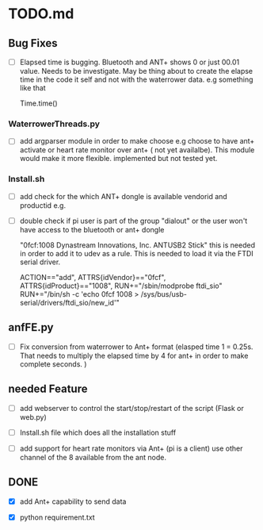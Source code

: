 # TODO.md

## Bug Fixes

- [ ] Elapsed time is bugging. Bluetooth and ANT+ shows 0 or just 00.01 value. Needs to be investigate. 
May be thing about to create the elapse time in the code it self and not with the 
  waterrower data. e.g something like that 
  

    Time.time()

### WaterrowerThreads.py 

- [ ] add argparser module in order to make choose e.g choose to have ant+ activate or heart rate monitor over 
ant+ ( not yet availalbe). This module would make it more flexible. 
    implemented but not tested yet. 
 
### Install.sh 

- [ ] add check for the which ANT+ dongle is available vendorid and productid e.g.
- [ ] double check if pi user is part of the group "dialout" or the user won't have access to the bluetooth or 
ant+ dongle 
  

    "0fcf:1008 Dynastream Innovations, Inc. ANTUSB2 Stick"
this is needed in order to add it to udev 
as a rule. This is needed to load it via the FTDI serial driver. 
  
  
    ACTION=="add", ATTRS{idVendor}=="0fcf", ATTRS{idProduct}=="1008", RUN+="/sbin/modprobe ftdi_sio" RUN+="/bin/sh -c 'echo 0fcf 1008 > /sys/bus/usb-serial/drivers/ftdi_sio/new_id'"


## anfFE.py 

- [ ] Fix conversion from waterrower to Ant+ format (elasped time 1 = 0.25s. That needs to multiply the elapsed time 
  by 4 for ant+ in order to make complete seconds. )

## needed Feature

- [ ] add webserver to control the start/stop/restart of the script (Flask or web.py)
- [ ] Install.sh file which does all the installation stuff
- [ ] add support for heart rate monitors via Ant+ (pi is a client) use other channel of the 8 available from 
the ant node. 
  

## DONE
- [x] add Ant+ capability to send data
- [x] python requirement.txt

